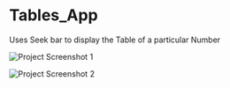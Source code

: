 # Tables_App
Uses Seek bar to display the Table of a particular Number



![Project Screenshot 1](https://user-images.githubusercontent.com/48478876/70375111-1e867e80-1920-11ea-93a8-a8b85713ed10.jpeg)

![Project Screenshot 2](https://user-images.githubusercontent.com/48478876/70375119-2e9e5e00-1920-11ea-96ab-d4301ee8fffc.jpeg)







